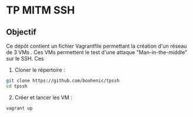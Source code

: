 # TP MITM SSH
## Objectif
Ce dépôt contient un fichier Vagrantfile permettant la création d'un réseau de 3 VMs . Ces VMs permettent le test d'une attaque "Man-in-the-middle" sur le SSH.
Ces 
1. Cloner le répertoire :
```bash
git clone https://github.com/bouhenic/tpssh
cd tpssh
```
2. Créer et lancer les VM :
```bash
vagrant up
```
